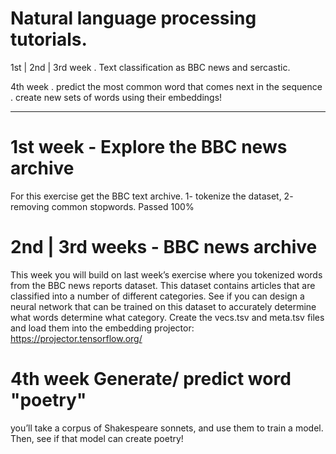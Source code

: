 # Natural language processing tutorials.
1st | 2nd | 3rd week
. Text classification as BBC news and sercastic.

4th week
. predict the most common word that comes next in the sequence
. create new sets of words using their embeddings!
_________________________________________________________________________________________________________________________________

# 1st week - Explore the BBC news archive
For this exercise get the BBC text archive.
1- tokenize the dataset,
2- removing common stopwords.
Passed 100%

# 2nd | 3rd  weeks - BBC news archive
This week you will build on last week’s exercise where you tokenized words from the BBC news reports dataset. This dataset contains articles that are classified into a number of different categories. See if you can design a neural network that can be trained on this dataset to accurately determine what words determine what category. Create the vecs.tsv and meta.tsv files and load them into 
the embedding projector:  https://projector.tensorflow.org/

# 4th week Generate/ predict word "poetry"

 you’ll take a corpus of Shakespeare sonnets, and use them to train a model. Then, see if that model can create poetry!

